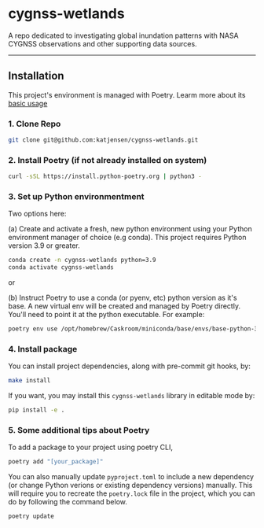 # cygnss-wetlands
A repo dedicated to investigating global inundation patterns with NASA CYGNSS observations and other supporting data sources.

---
## Installation

This project's environment is managed with Poetry. Learm more about its [basic usage](https://python-poetry.org/docs/basic-usage/)

### 1. Clone Repo
```bash
git clone git@github.com:katjensen/cygnss-wetlands.git
```

### 2. Install Poetry (if not already installed on system) 
```bash
curl -sSL https://install.python-poetry.org | python3 -
```

### 3. Set up Python environmentment
Two options here:

(a) Create and activate a fresh, new python environment using your Python environment manager of choice (e.g conda). This project requires Python version 3.9 or greater.

```bash
conda create -n cygnss-wetlands python=3.9
conda activate cygnss-wetlands
```

 or 

(b) Instruct Poetry to use a conda (or pyenv, etc) python version as it's base. A new virtual env will be created and managed by Poetry directly. You'll need to point it at the python executable. For example:  

```bash
poetry env use /opt/homebrew/Caskroom/miniconda/base/envs/base-python-3.9/bin/python3
```

### 4. Install package

You can install project dependencies, along with pre-commit git hooks, by:
```bash
make install
```

If you want, you may install this `cygnss-wetlands` library in editable mode by:
```bash
pip install -e .
```

### 5. Some additional tips about Poetry
To add a package to your project using poetry CLI,
```bash
poetry add "[your_package]"
```

You can also manually update `pyproject.toml` to include a new dependency (or change Python verions or existing dependency versions) manually. This will require you to recreate the `poetry.lock` file in the project, which you can do by following the command below. 
```bash
poetry update
```